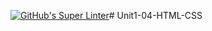 [![GitHub's Super Linter](https://github.com/ICS20-Programming-MarcusW/Unit1-04-HTML-CSS/workflows/GitHub's%20Super%20Linter/badge.svg)](https://github.com/ICS20-Programming-MarcusW/Unit1-04-HTML-CSS/actions)# Unit1-04-HTML-CSS